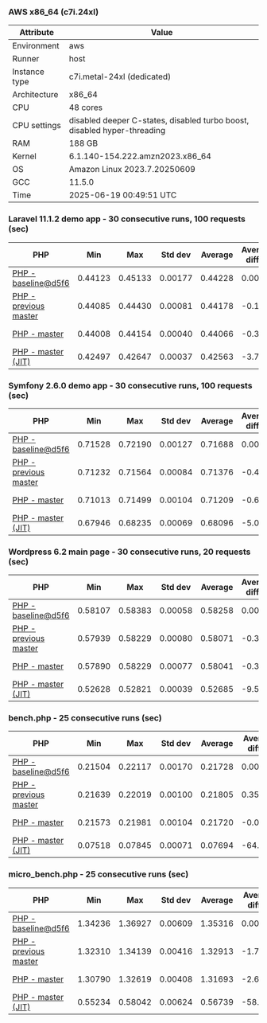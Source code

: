 ### AWS x86_64 (c7i.24xl)

|  Attribute    |     Value      |
|---------------|----------------|
| Environment   |aws|
| Runner        |host|
| Instance type |c7i.metal-24xl (dedicated)|
| Architecture  |x86_64
| CPU           |48 cores|
| CPU settings  |disabled deeper C-states, disabled turbo boost, disabled hyper-threading|
| RAM           |188 GB|
| Kernel        |6.1.140-154.222.amzn2023.x86_64|
| OS            |Amazon Linux 2023.7.20250609|
| GCC           |11.5.0|
| Time          |2025-06-19 00:49:51 UTC|

### Laravel 11.1.2 demo app - 30 consecutive runs, 100 requests (sec)

|     PHP     |     Min     |     Max     |    Std dev   |   Average  |  Average diff % |   Median   | Median diff % |     Memory    |
|-------------|-------------|-------------|--------------|------------|-----------------|------------|---------------|---------------|
|[PHP - baseline@d5f6](https://github.com/php/php-src/commit/d5f6e56610)|0.44123|0.45133|0.00177|0.44228|0.00%|0.44180|0.00%|41.88 MB|
|[PHP - previous master](https://github.com/php/php-src/commit/ee1bbcf0bb)|0.44085|0.44430|0.00081|0.44178|-0.11%|0.44165|-0.03%|42.31 MB|
|[PHP - master](https://github.com/php/php-src/commit/f129586459)|0.44008|0.44154|0.00040|0.44066|-0.37%|0.44054|-0.29%|42.31 MB|
|[PHP - master (JIT)](https://github.com/php/php-src/commit/f129586459)|0.42497|0.42647|0.00037|0.42563|-3.76%|0.42556|-3.68%|51.32 MB|

### Symfony 2.6.0 demo app - 30 consecutive runs, 100 requests (sec)

|     PHP     |     Min     |     Max     |    Std dev   |   Average  |  Average diff % |   Median   | Median diff % |     Memory    |
|-------------|-------------|-------------|--------------|------------|-----------------|------------|---------------|---------------|
|[PHP - baseline@d5f6](https://github.com/php/php-src/commit/d5f6e56610)|0.71528|0.72190|0.00127|0.71688|0.00%|0.71662|0.00%|37.54 MB|
|[PHP - previous master](https://github.com/php/php-src/commit/ee1bbcf0bb)|0.71232|0.71564|0.00084|0.71376|-0.44%|0.71357|-0.43%|38.27 MB|
|[PHP - master](https://github.com/php/php-src/commit/f129586459)|0.71013|0.71499|0.00104|0.71209|-0.67%|0.71193|-0.65%|38.27 MB|
|[PHP - master (JIT)](https://github.com/php/php-src/commit/f129586459)|0.67946|0.68235|0.00069|0.68096|-5.01%|0.68099|-4.97%|45.00 MB|

### Wordpress 6.2 main page - 30 consecutive runs, 20 requests (sec)

|     PHP     |     Min     |     Max     |    Std dev   |   Average  |  Average diff % |   Median   | Median diff % |     Memory    |
|-------------|-------------|-------------|--------------|------------|-----------------|------------|---------------|---------------|
|[PHP - baseline@d5f6](https://github.com/php/php-src/commit/d5f6e56610)|0.58107|0.58383|0.00058|0.58258|0.00%|0.58248|0.00%|43.11 MB|
|[PHP - previous master](https://github.com/php/php-src/commit/ee1bbcf0bb)|0.57939|0.58229|0.00080|0.58071|-0.32%|0.58067|-0.31%|43.62 MB|
|[PHP - master](https://github.com/php/php-src/commit/f129586459)|0.57890|0.58229|0.00077|0.58041|-0.37%|0.58037|-0.36%|43.61 MB|
|[PHP - master (JIT)](https://github.com/php/php-src/commit/f129586459)|0.52628|0.52821|0.00039|0.52685|-9.57%|0.52679|-9.56%|61.31 MB|

### bench.php - 25 consecutive runs (sec)

|     PHP     |     Min     |     Max     |    Std dev   |   Average  |  Average diff % |   Median   | Median diff % |     Memory    |
|-------------|-------------|-------------|--------------|------------|-----------------|------------|---------------|---------------|
|[PHP - baseline@d5f6](https://github.com/php/php-src/commit/d5f6e56610)|0.21504|0.22117|0.00170|0.21728|0.00%|0.21654|0.00%|26.26 MB|
|[PHP - previous master](https://github.com/php/php-src/commit/ee1bbcf0bb)|0.21639|0.22019|0.00100|0.21805|0.35%|0.21787|0.61%|26.63 MB|
|[PHP - master](https://github.com/php/php-src/commit/f129586459)|0.21573|0.21981|0.00104|0.21720|-0.03%|0.21694|0.18%|26.63 MB|
|[PHP - master (JIT)](https://github.com/php/php-src/commit/f129586459)|0.07518|0.07845|0.00071|0.07694|-64.59%|0.07698|-64.45%|27.78 MB|

### micro_bench.php - 25 consecutive runs (sec)

|     PHP     |     Min     |     Max     |    Std dev   |   Average  |  Average diff % |   Median   | Median diff % |     Memory    |
|-------------|-------------|-------------|--------------|------------|-----------------|------------|---------------|---------------|
|[PHP - baseline@d5f6](https://github.com/php/php-src/commit/d5f6e56610)|1.34236|1.36927|0.00609|1.35316|0.00%|1.35302|0.00%|20.52 MB|
|[PHP - previous master](https://github.com/php/php-src/commit/ee1bbcf0bb)|1.32310|1.34139|0.00416|1.32913|-1.78%|1.32809|-1.84%|20.92 MB|
|[PHP - master](https://github.com/php/php-src/commit/f129586459)|1.30790|1.32619|0.00408|1.31693|-2.68%|1.31668|-2.69%|20.92 MB|
|[PHP - master (JIT)](https://github.com/php/php-src/commit/f129586459)|0.55234|0.58042|0.00624|0.56739|-58.07%|0.56734|-58.07%|22.23 MB|
